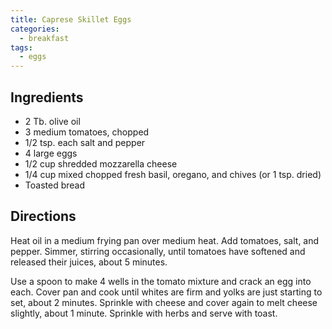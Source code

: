 ```yaml
---
title: Caprese Skillet Eggs
categories:
  - breakfast
tags:
  - eggs
---
```


## Ingredients

- 2 Tb. olive oil
- 3 medium tomatoes, chopped
- 1/2 tsp. each salt and pepper
- 4 large eggs
- 1/2 cup shredded mozzarella cheese
- 1/4 cup mixed chopped fresh basil, oregano, and chives (or 1 tsp. dried)
- Toasted bread

## Directions

Heat oil in a medium frying pan over medium heat. Add tomatoes, salt, and pepper. Simmer,
stirring occasionally, until tomatoes have softened and released their juices, about 5 minutes.

Use a spoon to make 4 wells in the tomato mixture and crack an egg into each. Cover pan and
cook until whites are firm and yolks are just starting to set, about 2 minutes. Sprinkle with
cheese and cover again to melt cheese slightly, about 1 minute. Sprinkle with herbs and serve
with toast.

